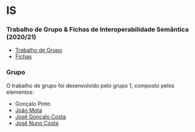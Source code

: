 # IS
### Trabalho de Grupo & Fichas de Interoperabilidade Semântica (2020/21)
* [Trabalho de Grupo](Trabalho_Grupo/)
* [Fichas](Fichas/)
### Grupo
O trabalho de grupo foi desenvolvido pelo grupo 1, composto pelos elementos:
* Gonçalo Pinto
* [João Mota](https://github.com/JoaoDiogoMota)
* [José Gonçalo Costa](https://github.com/JoseCosta28)
* [José Nuno Costa](https://github.com/jnuno420)